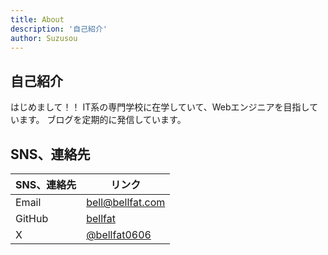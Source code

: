 ```yaml
---
title: About
description: '自己紹介'
author: Suzusou
---
```


## 自己紹介
はじめまして！！
IT系の専門学校に在学していて、Webエンジニアを目指しています。
ブログを定期的に発信しています。

## SNS、連絡先
| SNS、連絡先| リンク|
|---------------|---------------|
| Email   | bell@bellfat.com |
| GitHub  | [bellfat](https://github.com/suzusou)|
| X | [@bellfat0606](https://x.com/bellfat0606) |



